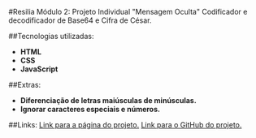 #Resilia Módulo 2: Projeto Individual "Mensagem Oculta"
Codificador e decodificador de Base64 e Cifra de César.

##Tecnologias utilizadas:
- **HTML**
- **CSS**
- **JavaScript**

##Extras:
- **Diferenciação de letras maiúsculas de minúsculas.**
- **Ignorar caracteres especiais e números.**

##Links:
[Link para a página do projeto.]()
[Link para o GitHub do projeto.](https://github.com/xdanrj/codificador-m2)
